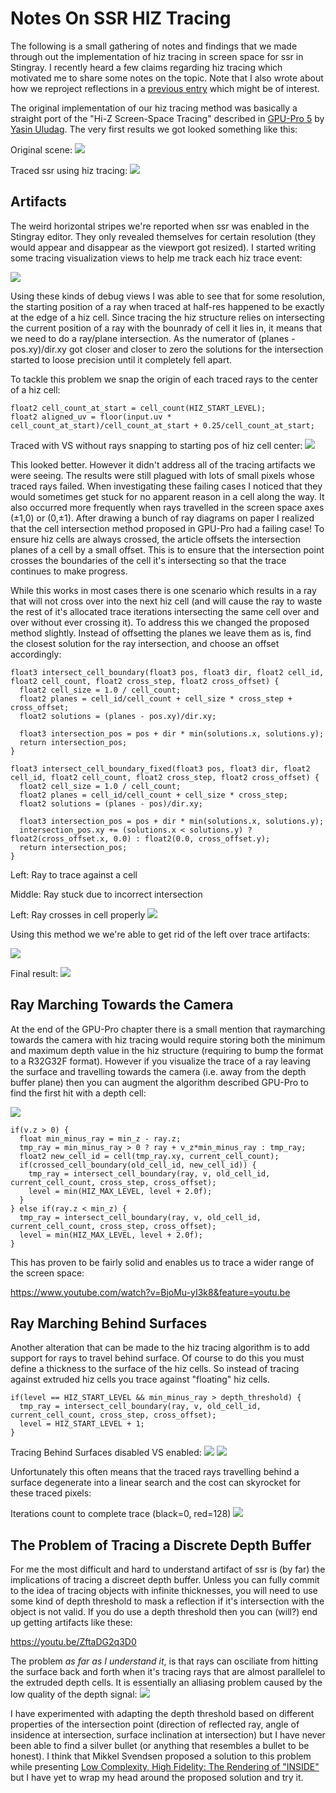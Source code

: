 # Notes On SSR HIZ Tracing

The following is a small gathering of notes and findings that we made through out the implementation of hiz tracing in screen space for ssr in Stingray. I recently heard a few claims regarding hiz tracing which motivated me to share some notes on the topic. Note that I also wrote about how we  reproject reflections in a [previous entry](http://bitsquid.blogspot.ca/2017/06/reprojecting-reflections_22.html) which might be of interest.

The original implementation of our hiz tracing method was basically a straight port of the "Hi-Z Screen-Space Tracing" described in [GPU-Pro 5]((https://www.crcpress.com/GPU-Pro-5-Advanced-Rendering-Techniques/Engel/p/book/9781482208634)) by [Yasin Uludag](https://twitter.com/yasinuludag). The very first results we got looked something like this:

Original scene:
![](https://github.com/greje656/Questions/blob/master/images/ssr1.jpg)

Traced ssr using hiz tracing:
![](https://github.com/greje656/Questions/blob/master/images/ssr2.jpg)

## Artifacts

The weird horizontal stripes we're reported when ssr was enabled in the Stingray editor. They only revealed themselves for certain resolution (they would appear and disappear as the viewport got resized). I started writing some tracing visualization views to help me track each hiz trace event:

![](https://github.com/greje656/Questions/blob/master/images/ssr-gif7.gif)

Using these kinds of debug views I was able to see that for some resolution, the starting position of a ray when traced at half-res happened to be exactly at the edge of a hiz cell. Since tracing the hiz structure relies on intersecting the current position of a ray with the bounrady of cell it lies in, it means that we need to do a ray/plane intersection. As the numerator of (planes - pos.xy)/dir.xy got closer and closer to zero the solutions for the intersection started to loose precision until it completely fell apart.  

To tackle this problem we snap the origin of each traced rays to the center of a hiz cell:

~~~
float2 cell_count_at_start = cell_count(HIZ_START_LEVEL);
float2 aligned_uv = floor(input.uv * cell_count_at_start)/cell_count_at_start + 0.25/cell_count_at_start;
~~~

Traced with VS without rays snapping to starting pos of hiz cell center:
![](https://github.com/greje656/Questions/blob/master/images/ssr-gif6.gif)

This looked better. However it didn't address all of the tracing artifacts we were seeing. The results were still plagued with lots of small pixels whose traced rays failed. When investigating these failing cases I noticed that they would sometimes get stuck for no apparent reason in a cell along the way. It also occurred more frequently when rays travelled in the screen space axes (±1,0) or (0,±1). After drawing a bunch of ray diagrams on paper I realized that the cell intersection method proposed in GPU-Pro had a failing case! To ensure hiz cells are always crossed, the article offsets the intersection planes of a cell by a small offset. This is to ensure that the intersection point crosses the boundaries of the cell it's intersecting so that the trace continues to make progress.

While this works in most cases there is one scenario which results in a ray that will not cross over into the next hiz cell (and will cause the ray to waste the rest of it's allocated trace iterations intersecting the same cell over and over without ever crossing it). To address this we changed the proposed method slightly. Instead of offsetting the planes we leave them as is, find the closest solution for the ray intersection, and choose an offset accordingly:

~~~~
float3 intersect_cell_boundary(float3 pos, float3 dir, float2 cell_id, float2 cell_count, float2 cross_step, float2 cross_offset) {
  float2 cell_size = 1.0 / cell_count;
  float2 planes = cell_id/cell_count + cell_size * cross_step + cross_offset;
  float2 solutions = (planes - pos.xy)/dir.xy;

  float3 intersection_pos = pos + dir * min(solutions.x, solutions.y);
  return intersection_pos;
}
~~~~

~~~~
float3 intersect_cell_boundary_fixed(float3 pos, float3 dir, float2 cell_id, float2 cell_count, float2 cross_step, float2 cross_offset) {
  float2 cell_size = 1.0 / cell_count;
  float2 planes = cell_id/cell_count + cell_size * cross_step;
  float2 solutions = (planes - pos)/dir.xy;

  float3 intersection_pos = pos + dir * min(solutions.x, solutions.y);
  intersection_pos.xy += (solutions.x < solutions.y) ? float2(cross_offset.x, 0.0) : float2(0.0, cross_offset.y);
  return intersection_pos;
}
~~~~

Left: Ray to trace against a cell

Middle: Ray stuck due to incorrect intersection

Left: Ray crosses in cell properly
![](https://github.com/greje656/Questions/blob/master/images/ssr16.jpg)

Using this method we we're able to get rid of the left over trace artifacts:

![](https://github.com/greje656/Questions/blob/master/images/ssr-gif9.gif)

Final result:
![](https://github.com/greje656/Questions/blob/master/images/ssr6.jpg)

## Ray Marching Towards the Camera

At the end of the GPU-Pro chapter there is a small mention that raymarching towards the camera with hiz tracing would require storing both the minimum and maximum depth value in the hiz structure (requiring to bump the format to a R32G32F format). However if you visualize the trace of a ray leaving the surface and travelling towards the camera (i.e. away from the depth buffer plane) then you can augment the algorithm described GPU-Pro to find the first hit with a depth cell:

![](https://github.com/greje656/Questions/blob/master/images/ssr-cam1.jpg)

~~~
if(v.z > 0) {
  float min_minus_ray = min_z - ray.z;
  tmp_ray = min_minus_ray > 0 ? ray + v_z*min_minus_ray : tmp_ray;
  float2 new_cell_id = cell(tmp_ray.xy, current_cell_count);
  if(crossed_cell_boundary(old_cell_id, new_cell_id)) {
    tmp_ray = intersect_cell_boundary(ray, v, old_cell_id, current_cell_count, cross_step, cross_offset);
    level = min(HIZ_MAX_LEVEL, level + 2.0f);
  }
} else if(ray.z < min_z) {
  tmp_ray = intersect_cell_boundary(ray, v, old_cell_id, current_cell_count, cross_step, cross_offset);
  level = min(HIZ_MAX_LEVEL, level + 2.0f);
}
~~~

This has proven to be fairly solid and enables us to trace a wider range of the screen space:

https://www.youtube.com/watch?v=BjoMu-yI3k8&feature=youtu.be

## Ray Marching Behind Surfaces

Another alteration that can be made to the hiz tracing algorithm is to add support for rays to travel behind surface. Of course to do this you must define a thickness to the surface of the hiz cells. So instead of tracing against extruded hiz cells you trace against "floating" hiz cells.

~~~
if(level == HIZ_START_LEVEL && min_minus_ray > depth_threshold) {
  tmp_ray = intersect_cell_boundary(ray, v, old_cell_id, current_cell_count, cross_step, cross_offset);
  level = HIZ_START_LEVEL + 1;
}
~~~

Tracing Behind Surfaces disabled VS enabled:
![](https://github.com/greje656/Questions/blob/master/images/ssr13.jpg)
![](https://github.com/greje656/Questions/blob/master/images/ssr17.jpg)

Unfortunately this often means that the traced rays travelling behind a surface degenerate into a linear search and the cost can skyrocket for these traced pixels: 

Iterations count to complete trace (black=0, red=128)
![](https://github.com/greje656/Questions/blob/master/images/ssr14.jpg)


## The Problem of Tracing a Discrete Depth Buffer

For me the most difficult and hard to understand artifact of ssr is (by far) the implications of tracing a discreet depth buffer. Unless you can fully commit to the idea of tracing objects with infinite thicknesses, you will need to use some kind of depth threshold to mask a reflection if it's intersection with the object is not valid. If you do use a depth threshold then you can (will?) end up getting artifacts like these:

https://youtu.be/ZftaDG2q3D0

The problem _as far as I understand it_, is that rays can osciliate from hitting the surface back and forth when it's tracing rays that are almost parallelel to the extruded depth cells. It is essentially an alliasing problem caused by the low quality of the depth signal:
![](https://github.com/greje656/Questions/blob/master/images/ssr-depth-threshold01.jpg)

I have experimented with adapting the depth threshold based on different properties of the intersection point (direction of reflected ray, angle of insidence at intersection, surface inclination at intersection) but I have never been able to find a silver bullet (or anything that resembles a bullet to be honest). I think that Mikkel Svendsen proposed a solution to this problem while presenting [Low Complexity, High Fidelity: The Rendering of "INSIDE"](https://youtu.be/RdN06E6Xn9E?t=40m27s) but I have yet to wrap my head around the proposed solution and try it.
